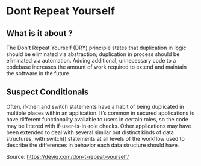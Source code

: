 # Dont Repeat Yourself

## What is it about ?

The Don't Repeat Yourself (DRY) principle states that duplication in logic should be eliminated via abstraction; duplication in process should be eliminated via automation. Adding additional, unnecessary code to a codebase increases the amount of work required to extend and maintain the software in the future.

## Suspect Conditionals

Often, if-then and switch statements have a habit of being duplicated in multiple places within an application.  It’s common in secured applications to have different functionality available to users in certain roles, so the code may be littered with if-user-is-in-role checks.  Other applications may have been extended to deal with several similar but distinct kinds of data structures, with switch() statements at all levels of the workflow used to describe the differences in behavior each data structure should have. 

Source: 
https://deviq.com/don-t-repeat-yourself/
